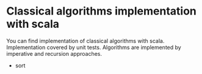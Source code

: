 # Classical algorithms implementation with scala

You can find implementation of classical algorithms with scala. Implementation covered by unit tests. 
Algorithms are implemented by imperative and recursion approaches. 

* sort
